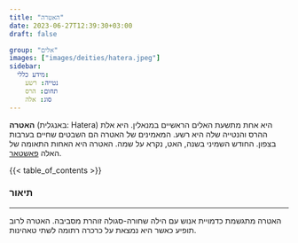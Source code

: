 ```yaml
---
title: "האטרה"
date: 2023-06-27T12:39:30+03:00
draft: false

group: "אלים"
images: ["images/deities/hatera.jpeg"]
sidebar:
  מידע כללי:
    נטייה: רשע
    תחום: הרס
    סוג: אלה
---
```


**האטרה** (באנגלית: Hatera) היא אחת מתשעת האלים הראשיים במנאלין. היא אלת ההרס והנטייה שלה היא רשע. המאמינים של האטרה הם השבטים שחיים בערבות בצפון. החודש השמיני בשנה, האט, נקרא על שמה. האטרה היא האחות התאומה של האלה [פאשטאר](../phashtar).

{{< table_of_contents >}}

### תיאור

---

האטרה מתגשמת כדמויית אנוש עם הילה שחורה-סגולה זוהרת מסביבה. האטרה לרוב תופיע כאשר היא נמצאת על כרכרה רתומה לשתי טאהינות.
